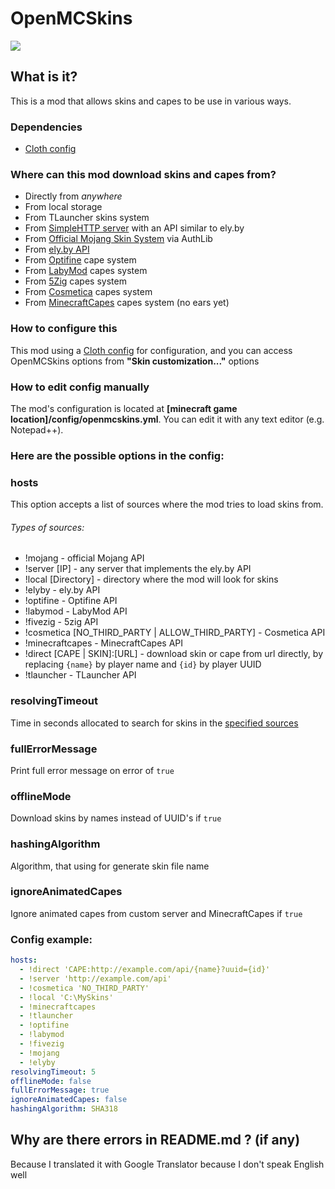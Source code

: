 # OpenMCSkins

<a href="https://www.curseforge.com/minecraft/mc-mods/openmcskins"><img src="https://cf.way2muchnoise.eu/versions/620015_latest.svg"></a>

## What is it?

This is a mod that allows skins and capes to be use in various ways.

### Dependencies

* [Cloth config](https://www.curseforge.com/minecraft/mc-mods/cloth-config)

### Where can this mod download skins and capes from?

* Directly from *anywhere*
* From local storage
* From TLauncher skins system
* From [SimpleHTTP server](./server/) with an API similar to ely.by
* From [Official Mojang Skin System](https://wiki.vg/Mojang_API#UUID_to_Profile_and_Skin.2FCape) via AuthLib
* From [ely.by API](https://docs.ely.by/en/skins-system.html)
* From [Optifine](https://optifine.net/home) cape system
* From [LabyMod](https://www.labymod.net/en) capes system
* From [5Zig](https://5zigreborn.eu/) capes system
* From [Cosmetica](https://cosmetica.cc/) capes system
* From [MinecraftCapes](https://minecraftcapes.net/) capes system (no ears yet)

### How to configure this

This mod using a [Cloth config](https://www.curseforge.com/minecraft/mc-mods/cloth-config) for configuration, and you
can access OpenMCSkins options from **"Skin customization..."** options

### How to edit config manually

The mod's configuration is located at **[minecraft game location]/config/openmcskins.yml**. You can edit it with any
text editor (e.g. Notepad++).

### Here are the possible options in the config:

### hosts

This option accepts a list of sources where the mod tries to load skins from.

###### Types of sources:

* !mojang - official Mojang API
* !server [IP] - any server that implements the ely.by API
* !local [Directory] - directory where the mod will look for skins
* !elyby - ely.by API
* !optifine - Optifine API
* !labymod - LabyMod API
* !fivezig - 5zig API
* !cosmetica [NO_THIRD_PARTY | ALLOW_THIRD_PARTY] - Cosmetica API
* !minecraftcapes - MinecraftCapes API
* !direct [CAPE | SKIN]:[URL] - download skin or cape from url directly, by replacing ``{name}`` by player name
  and ``{id}`` by player UUID
* !tlauncher - TLauncher API

### resolvingTimeout

Time in seconds allocated to search for skins in the [specified sources](#hosts)

### fullErrorMessage

Print full error message on error of ``true``

### offlineMode

Download skins by names instead of UUID's if ``true``

### hashingAlgorithm

Algorithm, that using for generate skin file name

### ignoreAnimatedCapes

Ignore animated capes from custom server and MinecraftCapes if ``true``

### Config example:

```yaml
hosts:
  - !direct 'CAPE:http://example.com/api/{name}?uuid={id}'
  - !server 'http://example.com/api'
  - !cosmetica 'NO_THIRD_PARTY'
  - !local 'C:\MySkins'
  - !minecraftcapes
  - !tlauncher
  - !optifine
  - !labymod
  - !fivezig
  - !mojang
  - !elyby
resolvingTimeout: 5
offlineMode: false
fullErrorMessage: true
ignoreAnimatedCapes: false
hashingAlgorithm: SHA318
```

## Why are there errors in README.md ? (if any)

Because I translated it with Google Translator because I don't speak English well

